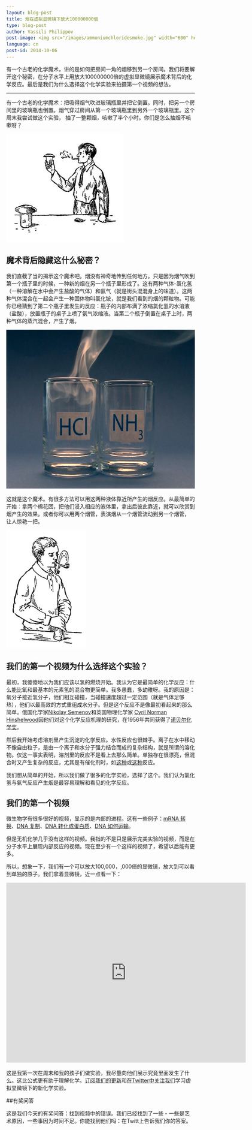 ```yaml
---
layout: blog-post
title: 烟在虚拟显微镜下放大100000000倍
type: blog-post
author: Vassili Philippov
post-image: <img src="/images/ammoniumchloridesmoke.jpg" width="600" height="424" alt="氯化铵气体">
language: cn
post-id: 2014-10-06
---
```

有一个古老的化学魔术，讲的是如何把房间一角的烟移到另一个房间。我们将要解开这个秘密，在分子水平上用放大100000000倍的虚拟显微镜展示魔术背后的化学反应。最后是我们为什么选择这个化学实验来拍摄第一个视频的想法。
<!-- more -->

---
有一个古老的化学魔术：把吸得烟气吹进玻璃瓶里并把它倒置。同时，把另一个房间里的玻璃瓶也倒置。烟气穿过房间从第一个玻璃瓶里到另外一个玻璃瓶里。这个周末我尝试做这个实验， 抽了一整颗烟，咳嗽了半个小时。你们是怎么抽烟不咳嗽呀？

<img src="/images/movingofsmoke.png" width="314" height="289" alt="烟从一个玻璃瓶了传到另一个里">

## 魔术背后隐藏这什么秘密？

我们直截了当的揭示这个魔术吧。烟没有神奇地传到任何地方。只是因为烟气吹到第一个瓶子里的时候，一种新的烟在另一个瓶子里形成了。这有两种气体-氯化氢（一种溶解在水中会产生盐酸的气体）和氨气（就是街头混混身上的味道）。这两种气体混合在一起会产生一种固体物叫氯化铵，就是我们看到的烟的颗粒物。可能你已经猜到了第二个瓶子里发生的反应：瓶子的内部布满了浓缩氯化氢的水溶液（盐酸），放置瓶子的桌子上喷了氨气浓缩液。当第二个瓶子倒置在桌子上时，两种气体的蒸汽混合，产生了烟。

<img src="/images/ammoniumchloridesmoke.jpg" width="600" height="424" alt="氯化铵气体">

这就是这个魔术。有很多方法可以用这两种液体靠近所产生的烟反应。从最简单的开始：拿两个棉花团，把他们浸入相应的液体里，拿出后彼此靠近，就可以欣赏到烟产生的效果。或者你可以用两个烟管，表演烟从一个烟管流动到另一个烟管， 让人惊艳一把。


<img src="/images/twosmokingtubes.png" width="213" height="315">

## 我们的第一个视频为什么选择这个实验？

最初，我傻傻地以为我们应该以氢的燃烧开始。我认为它是最简单的化学反应：什么能比氧和最基本的元素氢的混合物更简单。我多愚蠢，多幼稚呀。我的原因是：氧分子接近氢分子，他们相互碰撞，当碰撞速度超过一定范围（就是气体足够热），他们以最高效的方式重组成水分子。但是这个反应不是像最初看起来的那么简单。俄国化学家<a href="https://zh.wikipedia.org/wiki/%E5%B0%BC%E5%8F%A4%E6%8B%89%C2%B7%E5%B0%BC%E5%8F%A4%E6%8B%89%E8%80%B6%E7%BB%B4%E5%A5%87%C2%B7%E8%B0%A2%E8%8B%97%E8%AF%BA%E5%A4%AB">Nikolay Semenov</a>和英国物理化学家 <a href="http://zh.wikipedia.org/wiki/%E8%A5%BF%E9%87%8C%E5%B0%94%C2%B7%E6%AC%A3%E8%B0%A2%E5%B0%94%E4%BC%8D%E5%BE%B7">Cyril Norman Hinshelwood</a>因他们对这个化学反应机理的研究，在1956年共同获得了<a href="http://www.nobelprize.org/nobel_prizes/chemistry/laureates/1956/">诺贝尔化学奖</a>。

然后我开始考虑溶剂里产生沉淀的化学反应。水性反应也很棘手。离子在水中移动不像自由粒子，是由一个离子和水分子强力结合而成的复杂结构，就是所谓的溶化物。仅这一事实表明，溶剂里的反应不是看上去那么简单。单独存在很漂亮，但混合时又产生复杂的反应，尤其是有催化剂时，如<a href="http://chemistry.melscience.com/experiments/catalytic-oxidation-of-acetone-on-copper-wire.html">这种</a>或<a href="http://chemistry.melscience.com/experiments/oxidation-of-ammonia-with-platinum-catalyst.html">这种</a>反应。

我们想从简单的开始，所以我们做了很多的化学实验，选择了这个。我们认为氯化氢与氨气反应产生烟是最容易理解和看见的化学反应。

## 我们的第一个视频

微生物学有很多很好的视频，显示的是内部的进程。这有一些例子：<a href="https://www.youtube.com/watch?v=TfYf_rPWUdY">mRNA 转换</a>、<a href="https://www.youtube.com/watch?v=OnuspQG0Jd0">DNA 复制</a>、<a href="https://www.youtube.com/watch?v=D3fOXt4MrOM">DNA 转化成蛋白质</a>、<a href="https://www.youtube.com/watch?v=gbSIBhFwQ4s">DNA 如何运输</a>。

但是无机化学几乎没有这样的视频。我指的不是只是展示完美实验的视频，而是在分子水平上展现内部反应的视频。现在至少有一个这样的视频了，希望以后能有更多。

所以，想象一下，我们有一个可以放大100,000，,000倍的显微镜，放大到可以看到单独的原子。我们拿着显微镜，近一点看一下：

<iframe width="640" height="480" src="http://www.youtube.com/embed/B_zD3NxSsD8?rel=0" frameborder="0" allowfullscreen></iframe>
<br>

这是我第一次在周末和我的孩子们做实验，我尽量向他们展示究竟里面发生了什么。这比公式更有助于理解化学。<a href="">订阅我们的更新</a>和<a href="">在Twitter中关注我们</a>学习虚拟显微镜下的新化学实验。

##有奖问答

这是我们今天的有奖问答：找到视频中的错误。我们已经找到了一些 - 一些是艺术原因，一些事因为时间不足。你能找到他们吗：在Twitt上告诉我们你的答案。